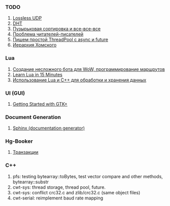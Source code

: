 ### TODO

1. [Lossless UDP](http://wiki.tox.im/index.php/Lossless_UDP)
2. [DHT](http://wiki.tox.im/index.php/DHT)
3. [Пузырьковая сортировка и все-все-все](http://habrahabr.ru/post/204600/)
4. [Проблема читателей-писателей](http://ru.wikipedia.org/wiki/%D0%9F%D1%80%D0%BE%D0%B1%D0%BB%D0%B5%D0%BC%D0%B0_%D1%87%D0%B8%D1%82%D0%B0%D1%82%D0%B5%D0%BB%D0%B5%D0%B9-%D0%BF%D0%B8%D1%81%D0%B0%D1%82%D0%B5%D0%BB%D0%B5%D0%B9)
5. [Пишем простой ThreadPool с async и future](http://habrahabr.ru/post/188234/)
6. [Иерархия Хомского](http://ru.wikipedia.org/wiki/%D0%98%D0%B5%D1%80%D0%B0%D1%80%D1%85%D0%B8%D1%8F_%D0%A5%D0%BE%D0%BC%D1%81%D0%BA%D0%BE%D0%B3%D0%BE)

### Lua

1. [Создание несложного бота для WoW, программирование маршрутов](http://habrahabr.ru/post/189792/)
2. [Learn Lua in 15 Minutes](http://tylerneylon.com/a/learn-lua/)
3. [Использование Lua и C++ для обработки и хранения данных](http://habrahabr.ru/post/197300/) 

### UI (GUI)

1. [Getting Started with GTK+](https://developer.gnome.org/gtk3/3.0/gtk-getting-started.html)

### Document Generation

1. [Sphinx (documentation generator)](http://sphinx-doc.org/)

### Hg-Booker

1. [Транзакции](http://gnucash.ru/book/export/html/71)

### C++

1. pfs: testing bytearray::toBytes, test vector compare and other methods, bytearray::substr
2. cwt-sys: thread storage, thread pool, future.
3. cwt-sys: conflict crc32.c and zlib/crc32.c (same object files)
4. cwt-serial: reimplement baud rate mapping